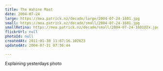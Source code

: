 ```yaml
---
title: The Wahine Mast
date: 2004-07-24
large: https://mea.patrick.nz/decade/large/2004-07-24-1601.jpg
small: https://mea.patrick.nz/decade/small/2004-07-24-1601.jpg
smallRetina: https://mea.patrick.nz/decade/small/2004-07-24-1601@2x.jpg
flickrUrl: null
photoId: null
createdAt: 2011-01-30 11:07:16.102623
updatedAt: 2004-07-31 07:36:44

---
```

Explaining yesterdays photo
